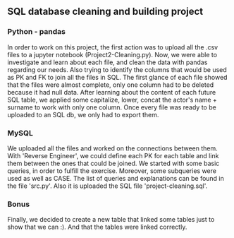 ## SQL database cleaning and building project

### Python - pandas
In order to work on this project, the first action was to upload all the .csv files to a jupyter notebook (Project2-Cleaning.py). Now, we were able to investigate and learn about each file, and clean the data with pandas regarding our needs. Also trying to identify the columns that would be used as PK and FK to join all the files in SQL.
The first glance of each file showed that the files were almost complete, only one column had to be deleted because it had null data. After learning about the content of each future SQL table, we applied some capitalize, lower, concat the actor's name + surname to work with only one column. Once every file was ready to be uploaded to an SQL db, we only had to export them. 

### MySQL
We uploaded all the files and worked on the connections between them. With 'Reverse Engineer', we could define each PK for each table and link them between the ones that could be joined. We started with some basic queries, in order to fulfill the exercise. Moreover, some subqueries were used as well as CASE. The list of queries and explanations can be found in the file 'src.py'. Also it is uploaded the SQL file 'project-cleaning.sql'.

### Bonus
Finally, we decided to create a new table that linked some tables just to show that we can :). And that the tables were linked correctly.
